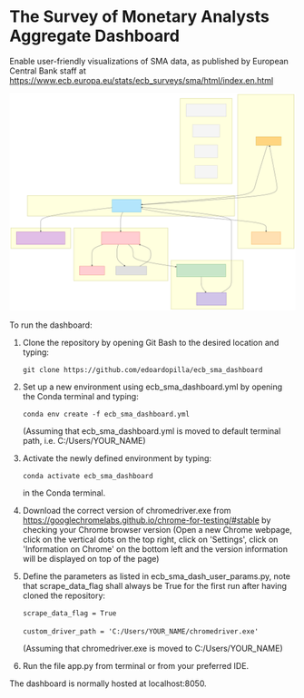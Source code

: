 # The Survey of Monetary Analysts Aggregate Dashboard

Enable user-friendly visualizations of SMA data, as published by European Central Bank staff at https://www.ecb.europa.eu/stats/ecb_surveys/sma/html/index.en.html

![image info](ecb_sma_dash_diagram.svg)

To run the dashboard:

1) Clone the repository by opening Git Bash to the desired location and typing:
   ```
   git clone https://github.com/edoardopilla/ecb_sma_dashboard 
   ```

2) Set up a new environment using ecb_sma_dashboard.yml by opening the Conda terminal and typing:

   ```
   conda env create -f ecb_sma_dashboard.yml
   ```

   (Assuming that ecb_sma_dashboard.yml is moved to default terminal path, i.e. C:/Users/YOUR_NAME)

3) Activate the newly defined environment by typing:

   ```
   conda activate ecb_sma_dashboard
   ```

   in the Conda terminal.

4) Download the correct version of chromedriver.exe from https://googlechromelabs.github.io/chrome-for-testing/#stable by checking your Chrome browser version (Open a new Chrome webpage, click on the vertical dots on the top right, click on 'Settings', click on 'Information on Chrome' on the bottom left and the version information will be displayed on top of the page)

5) Define the parameters as listed in ecb_sma_dash_user_params.py, note that scrape_data_flag shall always be True for the first run after having cloned the repository:

   ```
   scrape_data_flag = True

   custom_driver_path = 'C:/Users/YOUR_NAME/chromedriver.exe'

   ```

   (Assuming that chromedriver.exe is moved to C:/Users/YOUR_NAME)

6) Run the file app.py from terminal or from your preferred IDE.

The dashboard is normally hosted at localhost:8050.